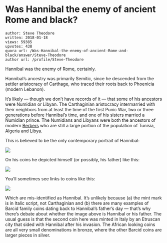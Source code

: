 # Was Hannibal the enemy of ancient Rome and black?

	author: Steve Theodore
	written: 2018-01-18
	views: 59385
	upvotes: 438
	quora url: /Was-Hannibal-the-enemy-of-ancient-Rome-and-black/answer/Steve-Theodore
	author url: /profile/Steve-Theodore


Hannibal was the enemy of Rome, certainly.

Hannibal’s ancestry was primarily Semitic, since he descended from the settler aristocracy of Carthage, who traced their roots back to Phoenicia (modern Lebanon).

It’s likely — though we don’t have records of it — that some of his ancestors were Numidian or Libyan. The Carthaginian aristocracy intermarried with their neighbors from at least the time of the first Punic War, two or three generations before Hannibal’s time, and one of his sisters married a Numidian prince. The Numidians and Libyans were both the ancestors of modern [Berbers](https://en.wikipedia.org/wiki/Berbers) who are still a large portion of the population of Tunisia, Algeria and Libya.

This is believed to be the only contemporary portrait of Hannibal:

![](https://qph.fs.quoracdn.net/main-qimg-d439ecc2adb653e7df2acdead06717d7)

On his coins he depicted himself (or possibly, his father) like this:

![](https://qph.fs.quoracdn.net/main-qimg-0662156f3cb96e2774bea2905a97d39b)

You’ll sometimes see links to coins like this:

![](https://qph.fs.quoracdn.net/main-qimg-5b00ddfda752eaf931c44ca171d6c06f-c)

Which are mis-identified as Hannibal. It’s unlikely because (a) the mint mark is in Italic script, not Carthaginian and (b) there are many examples of Barcid family coins dating back to Hannibal’s father’s day — that’s why there’s debate about whether the image above is Hannibal or his father. The usual guess is that the second coin here was minted in Italy by an Etruscan city that sided with Hannibal after his invasion. The African looking coins are all very small denominations in bronze, where the other Barcid coins are larger pieces in silver.

